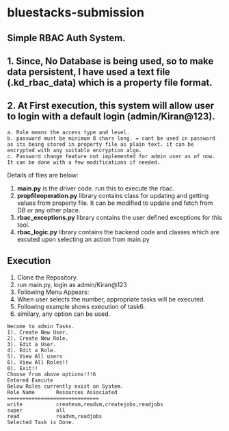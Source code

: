 # bluestacks-submission
## Simple RBAC Auth System.
## 1. Since, No Database is being used, so to make data persistent, I have used a text file (.kd_rbac_data) which is a property file format.
## 2. At First execution, this system will allow user to login with a default login (admin/Kiran@123).
    a. Role means the access type and level.
    b. password must be minimum 8 chars long. = cant be used in password as its being stored in property file as plain text. it can be encrypted with any suitable encryption algo.
    c. Password change feature not implemented for admin user as of now. It can be done with a few modifications if needed.

Details of files are below:
1. **main.py** is the driver code. run this to execute the rbac.
2. **propfileoperation.py** library contains class for updating and getting values from property file. It can be modified to update and fetch from DB or any other place.
3. **rbac_exceptions.py** library contains the user defined exceptions for this tool.
4. **rbac_logic.py** library contains the backend code and classes which are excuted upon selecting an action from main.py

## Execution
1. Clone the Repository.
2. run main.py, login as admin/Kiran@123
3. Following Menu Appears:
4. When user selects the number, appropriate tasks will be executed.
5. Following example shows execution of task6.
6. similary, any option can be used.

```
Wecome to admin Tasks.
1). Create New User.
2). Create New Role.
3). Edit a User.
4). Edit a Role.
5). View All users
6). View All Roles!!
0). Exit!!
Choose from above options!!!6
Entered Execute
Below Roles currently exist on System.
Role Name       Resources Associated
==============================
write           createvm,readvm,createjobs,readjobs
super           all
read            readvm,readjobs
Selected Task is Done.
```
